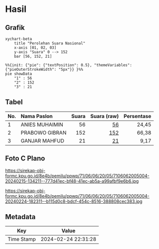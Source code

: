 # Hasil

## Grafik

```mermaid
xychart-beta
    title "Perolehan Suara Nasional"
    x-axis [01, 02, 03]
    y-axis "Suara" 0 --> 152
    bar [56, 152, 21]
```

```mermaid
%%{init: {"pie": {"textPosition": 0.5}, "themeVariables": {"pieOuterStrokeWidth": "5px"}} }%%
pie showData
    "1" : 56
    "2" : 152
    "3" : 21
```

## Tabel

| No. | Nama Paslon    | Suara | Suara (raw) | Persentase |
|:--- |:-------------- | -----:| -----------:| ----------:|
| 1   | ANIES MUHAIMIN | 56    | [56][p-1]   | 24,45      |
| 2   | PRABOWO GIBRAN | 152   | [152][p-2]  | 66,38      |
| 3   | GANJAR MAHFUD  | 21    | [21][p-3]   | 9,17       |


[p-1]: https://github.com/gigit-pemilu/pemilu-2024/blob/main/pilpres/hitung-suara/sub/71-sulawesi-utara/sub/06-minahasa-utara/sub/06-likupang-barat/sub/2005-palaes/sub/004-tps/sub/paslon-1.txt
[p-2]: https://github.com/gigit-pemilu/pemilu-2024/blob/main/pilpres/hitung-suara/sub/71-sulawesi-utara/sub/06-minahasa-utara/sub/06-likupang-barat/sub/2005-palaes/sub/004-tps/sub/paslon-2.txt
[p-3]: https://github.com/gigit-pemilu/pemilu-2024/blob/main/pilpres/hitung-suara/sub/71-sulawesi-utara/sub/06-minahasa-utara/sub/06-likupang-barat/sub/2005-palaes/sub/004-tps/sub/paslon-3.txt

## Foto C Plano

https://sirekap-obj-formc.kpu.go.id/8e4b/pemilu/ppwp/71/06/06/20/05/7106062005004-20240215-134211--777d41ec-bf48-41ec-ab5a-a99afbf9e6b6.jpg

https://sirekap-obj-formc.kpu.go.id/8e4b/pemilu/ppwp/71/06/06/20/05/7106062005004-20240224-182311--b115d0c8-bdcf-454c-8516-388808cec383.jpg


## Metadata

| Key        | Value               |
| ---------- | ------------------- |
| Time Stamp | 2024-02-24 22:31:28 |



